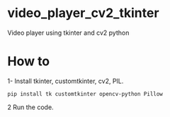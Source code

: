 # video_player_cv2_tkinter
Video player using tkinter and cv2 python 

# How to

1- Install tkinter, customtkinter, cv2, PIL.

```pip install tk customtkinter opencv-python Pillow```

2 Run the code.
